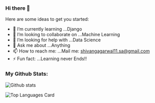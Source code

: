 ### Hi there 👋


Here are some ideas to get you started:

- 🌱 I’m currently learning ...Django
- 👯 I’m looking to collaborate on ...Machine Learning 
- 🤔 I’m looking for help with ...Data Science
- 💬 Ask me about ...Anything
- 📫 How to reach me: ...Mail me: shivangagarwal11.sa@gmail.com
- ⚡ Fun fact: ...Learning never Ends!!

### My Github Stats:
![Github stats](github-readme-stats-one-orcin-90.vercel.app/api?username=Shivang-AGarwal11&theme=highcontrast&show_icons=true&count_private=true)

![Top Languages Card](https://github-readme-stats.vercel.app/api/top-langs/?username=Shivang-Agarwal11&layout=compact)
